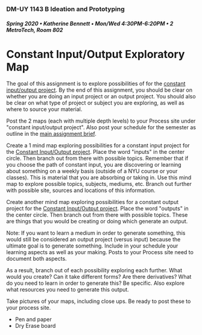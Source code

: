 ### DM-UY 1143 B Ideation and Prototyping
##### Spring 2020 • Katherine Bennett • Mon/Wed 4:30PM-6:20PM • 2 MetroTech, Room 802

# Constant Input/Output Exploratory Map

The goal of this assignment is to explore possibilities of for the [constant input/output project](constant_input_output.md). By the end of this assignment, you should be clear on whether you are doing an input project or an output project. You should also be clear on what type of project or subject you are exploring, as well as where to source your material.

Post the 2 maps (each with multiple depth levels) to your Process site under "constant input/output project". Also post your schedule for the semester as outline in the [main assignment brief](constant_input_output.md).

Create a 1 mind map exploring possibilities for a constant input project for the [Constant Input/Output project](constant_input_output.md). Place the word "inputs" in the center circle. Then branch out from there with possible topics. Remember that if you choose the path of constant input, you are discovering or learning about something on a weekly basis (outside of a NYU course or your classes). This is material that you are absorbing or taking in. Use this mind map to explore possible topics, subjects, mediums, etc. Branch out further with possible site, sources and locations of this information. 

Create another mind map exploring possibilities for a constant output project for the [Constant Input/Output project](constant_input_output.md). Place the word "outputs" in the center circle. Then branch out from there with possible topics. These are things that you would be creating or doing which generate an output.

Note: If you want to learn a medium in order to generate something, this would still be considered an output project (versus input) because the ultimate goal is to generate something. Include in your schedule your learning aspects as well as your making. Posts to your Process site need to document both aspects.

As a result, branch out of each possibility exploring each further. What would you create? Can it take different forms? Are there derivatives? What do you need to learn in order to generate this? Be specific. Also explore what resources you need to generate this output.

Take pictures of your maps, including close ups. Be ready to post these to your process site.

* Pen and paper 
* Dry Erase board
 